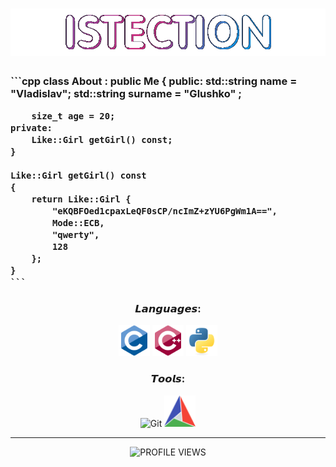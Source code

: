 [comment]: # (https://textgenerator.ru/ - Bold Italic)

<h1 align="center"><img src="gif/nickname.gif" alt="ISTECTION"></h1>
<h3>
    ```cpp
    class About : public Me
    {
    public:
        std::string name    = "Vladislav";
        std::string surname =  "Glushko" ;

        size_t age = 20;
    private:
        Like::Girl getGirl() const;
    }

    Like::Girl getGirl() const
    {
        return Like::Girl {
            "eKQBFOed1cpaxLeQF0sCP/ncImZ+zYU6PgWm1A==",
            Mode::ECB,
            "qwerty",
            128
        };
    }
    ```
</h3>

<!-- <div align="center"> -->
<!--     <img src="https://github.com/ISTECTION/github-stats/blob/master/generated/overview.svg"> -->
<!--     <img src="https://github.com/ISTECTION/github-stats/blob/master/generated/languages.svg"> -->
<!-- </div> -->

<!-- <div align="center"> -->
<!--     <img src="https://github.com/ISTECTION/ISTECTION/blob/master/github-metrics.svg"> -->
<!-- </div> -->


<!-- langs_count-1:10 -->
<!-- layout=compact - компактный вид -->

<!-- <img align="center" src="https://github-readme-stats.vercel.app/api?username=ISTECTION&hide=contribs,issues&show_icons=true&theme=radical&include_all_commits=false&custom_title=ISTECTION">
<img align="center" src="https://github-readme-stats.vercel.app/api/top-langs/?username=ISTECTION&hide=PowerShell&langs_count=3&custom_title=Languages&theme=radical" alt="Martin's GitHub Stats"> -->

<h3 align="center"> 𝙇𝙖𝙣𝙜𝙪𝙖𝙜𝙚𝙨: </h3>
    <p align="center">
        <img src="https://raw.githubusercontent.com/devicons/devicon/master/icons/c/c-original.svg" alt="C" width="50" height="50"/>
        <img src="https://raw.githubusercontent.com/devicons/devicon/master/icons/cplusplus/cplusplus-original.svg" alt="C++" width="50" height="50"/>
        <img src="https://raw.githubusercontent.com/devicons/devicon/master/icons/python/python-original.svg" alt="Python" width="50" height="50">
    </p>
    
<h3 align="center"> 𝙏𝙤𝙤𝙡𝙨: </h3>
    <p align="center">
        <img src="https://www.vectorlogo.zone/logos/git-scm/git-scm-icon.svg" alt="Git" width="50" height="50">
        <img src="svg/cmake.svg" alt="CMake" width="50" height="50">
    </p>

___
<p align="center"><img src="https://komarev.com/ghpvc/?username=ISTECTION&label=PROFILE+VIEWS" alt="PROFILE VIEWS"></p>
